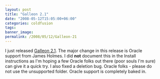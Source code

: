 ```yaml
---
layout: post
title: "Galleon 2.1"
date: "2008-05-12T15:05:00+06:00"
categories: coldfusion 
tags: 
banner_image: 
permalink: /2008/05/12/Galleon-21
---
```


I just released <a href="http://galleon.riaforge.org">Galleon 2.1</a>. The major change in this release is Oracle support from James Holmes. I did <b>not</b> document this in the Install instructions as I'm hoping a few Oracle folks out there (poor souls I'm sure) can give it a quick try. I also fixed a deletion bug. Oracle folks - please do not use the unsupported folder. Oracle support is completely baked in.